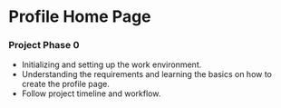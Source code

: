 # Profile Home Page

### Project Phase 0

* Initializing and setting up the work environment.
* Understanding the requirements and learning the basics on how to create the profile page.
* Follow project timeline and workflow.
